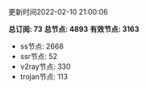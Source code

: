 更新时间2022-02-10 21:00:06

**总订阅: 73**
**总节点: 4893**
**有效节点: 3163**
- ss节点: 2668
- ssr节点: 52
- v2ray节点: 330
- trojan节点: 113
